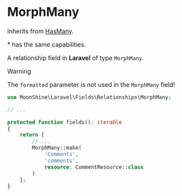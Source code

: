 # MorphMany

Inherits from [HasMany](/docs/{{version}}/fields/has-many).

\* has the same capabilities.

A relationship field in **Laravel** of type `MorphMany`.

> [!WARNING]
> The `formatted` parameter is not used in the `MorphMany` field!

```php
use MoonShine\Laravel\Fields\Relationships\MorphMany;

// ...

protected function fields(): iterable
{
    return [
        // ...
        MorphMany::make(
            'Comments',
            'comments',
            resource: CommentResource::class
        )
    ];
}
```
